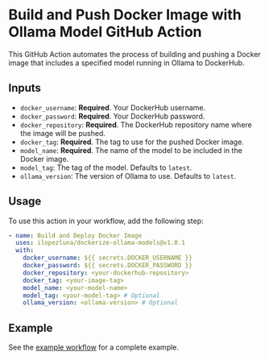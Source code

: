 # Build and Push Docker Image with Ollama Model GitHub Action

This GitHub Action automates the process of building and pushing a Docker image that includes a specified model running in Ollama to DockerHub.

## Inputs

- `docker_username`: **Required**. Your DockerHub username.
- `docker_password`: **Required**. Your DockerHub password.
- `docker_repository`: **Required**. The DockerHub repository name where the image will be pushed.
- `docker_tag`: **Required**. The tag to use for the pushed Docker image.
- `model_name`: **Required**. The name of the model to be included in the Docker image.
- `model_tag`: The tag of the model. Defaults to `latest`.
- `ollama_version`: The version of Ollama to use. Defaults to `latest`.

## Usage

To use this action in your workflow, add the following step:

```yaml
- name: Build and Deploy Docker Image
  uses: ilopezluna/dockerize-ollama-models@v1.0.1
  with:
    docker_username: ${{ secrets.DOCKER_USERNAME }}
    docker_password: ${{ secrets.DOCKER_PASSWORD }}
    docker_repository: <your-dockerhub-repository>
    docker_tag: <your-image-tag>
    model_name: <your-model-name>
    model_tag: <your-model-tag> # Optional
    ollama_version: <ollama-version> # Optional
```

## Example
See the [example workflow](.github/workflows/build_image.yml) for a complete example.
